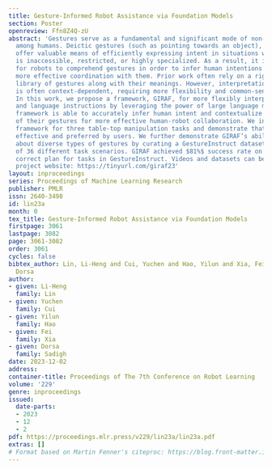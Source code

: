 ```yaml
---
title: Gesture-Informed Robot Assistance via Foundation Models
section: Poster
openreview: Ffn8Z4Q-zU
abstract: 'Gestures serve as a fundamental and significant mode of non-verbal communication
  among humans. Deictic gestures (such as pointing towards an object), in particular,
  offer valuable means of efficiently expressing intent in situations where language
  is inaccessible, restricted, or highly specialized. As a result, it is essential
  for robots to comprehend gestures in order to infer human intentions and establish
  more effective coordination with them. Prior work often rely on a rigid hand-coded
  library of gestures along with their meanings. However, interpretation of gestures
  is often context-dependent, requiring more flexibility and common-sense reasoning.
  In this work, we propose a framework, GIRAF, for more flexibly interpreting gesture
  and language instructions by leveraging the power of large language models. Our
  framework is able to accurately infer human intent and contextualize the meaning
  of their gestures for more effective human-robot collaboration. We instantiate the
  framework for three table-top manipulation tasks and demonstrate that it is both
  effective and preferred by users. We further demonstrate GIRAF’s ability on reasoning
  about diverse types of gestures by curating a GestureInstruct dataset consisting
  of 36 different task scenarios. GIRAF achieved $81%$ success rate on finding the
  correct plan for tasks in GestureInstruct. Videos and datasets can be found on our
  project website: https://tinyurl.com/giraf23'
layout: inproceedings
series: Proceedings of Machine Learning Research
publisher: PMLR
issn: 2640-3498
id: lin23a
month: 0
tex_title: Gesture-Informed Robot Assistance via Foundation Models
firstpage: 3061
lastpage: 3082
page: 3061-3082
order: 3061
cycles: false
bibtex_author: Lin, Li-Heng and Cui, Yuchen and Hao, Yilun and Xia, Fei and Sadigh,
  Dorsa
author:
- given: Li-Heng
  family: Lin
- given: Yuchen
  family: Cui
- given: Yilun
  family: Hao
- given: Fei
  family: Xia
- given: Dorsa
  family: Sadigh
date: 2023-12-02
address:
container-title: Proceedings of The 7th Conference on Robot Learning
volume: '229'
genre: inproceedings
issued:
  date-parts:
  - 2023
  - 12
  - 2
pdf: https://proceedings.mlr.press/v229/lin23a/lin23a.pdf
extras: []
# Format based on Martin Fenner's citeproc: https://blog.front-matter.io/posts/citeproc-yaml-for-bibliographies/
---
```

